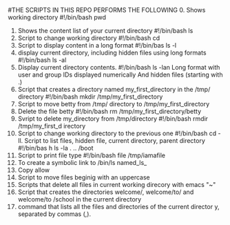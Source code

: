 #THE SCRIPTS IN THIS REPO PERFORMS THE FOLLOWING
0. Shows working directory #!/bin/bash pwd
1. Shows the content list of your current directory #!/bin/bash ls
2. Script to change working directory #!/bin/bash cd
3. Script to display content in a long format #!/bin/bas ls -l
4. display current directory, including hidden files using long formats #!/bin/bash ls -al
5. Display current directory contents. #!/bin/bash ls -lan
                                  Long format
                                  with user and group IDs displayed numerically
                                  And hidden files (starting with .)
6. Script that creates a directory named my_first_directory in the /tmp/ directory #!/bin/bash mkdir /tmp/my_first_directory
7. Script to move betty from /tmp/ directory to /tmp/my_first_directory
8. Delete the file betty #!/bin/bash rm /tmp/my_first_directory/betty
9. Svript to delete my_directory from /tmp/directory #!/bin/bash rmdir /tmp/my_first_d   irectory
10. Script to change working directory to the previous one #!/bin/bash cd -
ll. Script to list files, hidden file, current directory, parent directory  #!/bin/bas    h ls -la . .. /boot
12. Script to print file type  #!/bin/bash file /tmp/iamafile
13. To create a symbolic link to /bin/ls named_ls_
14. Copy allow
15. Script to move files beginig with an uppercase
16. Scripts that delete all files in current working direcory with emacs "~"
17. Script that creates the directories welcome/, welcome/to/ and welcome/to    /school in the current directory
18. command that lists all the files and directories of the current director    y, separated by commas (,).